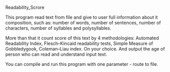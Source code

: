 Readability_Scrore

This program read text from file and give to user full information about it composition, such as: number of words, number of sentences, number of characters, number of syllables and polysyllables. 

More than that it count score of this text by 4 methodologies: Automated Readability Index, Flesch–Kincaid readability tests, Simple Measure of Gobbledygook, Coleman–Liau index. On your choice. And output the age of person who can read and understand input text.

You can compile and run this program with one parameter - route to file.
